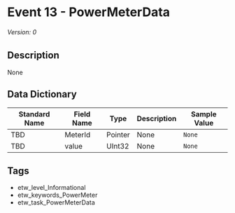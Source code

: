 # Event 13 - PowerMeterData
###### Version: 0

## Description
None

## Data Dictionary
|Standard Name|Field Name|Type|Description|Sample Value|
|---|---|---|---|---|
|TBD|MeterId|Pointer|None|`None`|
|TBD|value|UInt32|None|`None`|

## Tags
* etw_level_Informational
* etw_keywords_PowerMeter
* etw_task_PowerMeterData